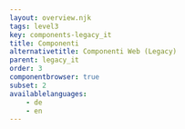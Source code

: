 ```yaml
---
layout: overview.njk
tags: level3
key: components-legacy_it
title: Componenti
alternativetitle: Componenti Web (Legacy)
parent: legacy_it
order: 3
componentbrowser: true
subset: 2
availablelanguages: 
    - de
    - en
---
```

